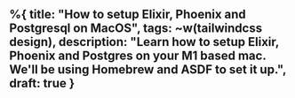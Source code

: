 %{
  title: "How to setup Elixir, Phoenix and Postgresql on MacOS",
  tags: ~w(tailwindcss design),
  description: "Learn how to setup Elixir, Phoenix and Postgres on your M1 based mac. We'll be using Homebrew and ASDF to set it up.",
  draft: true
}
---
